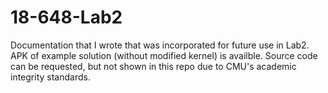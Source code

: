 # 18-648-Lab2
Documentation that I wrote that was incorporated for future use in Lab2. APK of example solution (without modified kernel) is availble. Source code can be requested, but not shown in this repo due to CMU's academic integrity standards.
